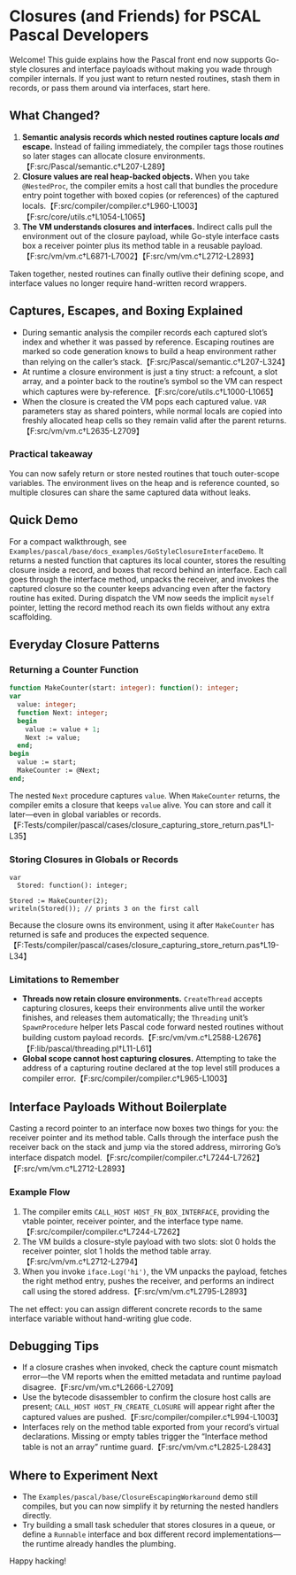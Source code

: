 # Closures (and Friends) for PSCAL Pascal Developers

Welcome! This guide explains how the Pascal front end now supports Go-style closures and interface payloads without making you wade through compiler internals. If you just want to return nested routines, stash them in records, or pass them around via interfaces, start here.

## What Changed?

1. **Semantic analysis records which nested routines capture locals _and_ escape.** Instead of failing immediately, the compiler tags those routines so later stages can allocate closure environments.【F:src/Pascal/semantic.c†L207-L289】
2. **Closure values are real heap-backed objects.** When you take `@NestedProc`, the compiler emits a host call that bundles the procedure entry point together with boxed copies (or references) of the captured locals.【F:src/compiler/compiler.c†L960-L1003】【F:src/core/utils.c†L1054-L1065】
3. **The VM understands closures and interfaces.** Indirect calls pull the environment out of the closure payload, while Go-style interface casts box a receiver pointer plus its method table in a reusable payload.【F:src/vm/vm.c†L6871-L7002】【F:src/vm/vm.c†L2712-L2893】

Taken together, nested routines can finally outlive their defining scope, and interface values no longer require hand-written record wrappers.

## Captures, Escapes, and Boxing Explained

- During semantic analysis the compiler records each captured slot’s index and whether it was passed by reference. Escaping routines are marked so code generation knows to build a heap environment rather than relying on the caller’s stack.【F:src/Pascal/semantic.c†L207-L324】
- At runtime a closure environment is just a tiny struct: a refcount, a slot array, and a pointer back to the routine’s symbol so the VM can respect which captures were by-reference.【F:src/core/utils.c†L1000-L1065】
- When the closure is created the VM pops each captured value. `VAR` parameters stay as shared pointers, while normal locals are copied into freshly allocated heap cells so they remain valid after the parent returns.【F:src/vm/vm.c†L2635-L2709】

### Practical takeaway
You can now safely return or store nested routines that touch outer-scope variables. The environment lives on the heap and is reference counted, so multiple closures can share the same captured data without leaks.

## Quick Demo

For a compact walkthrough, see `Examples/pascal/base/docs_examples/GoStyleClosureInterfaceDemo`.
It returns a nested function that captures its local counter, stores the resulting
closure inside a record, and boxes that record behind an interface. Each call goes
through the interface method, unpacks the receiver, and invokes the captured
closure so the counter keeps advancing even after the factory routine has exited.
During dispatch the VM now seeds the implicit `myself` pointer, letting the record
method reach its own fields without any extra scaffolding.

## Everyday Closure Patterns

### Returning a Counter Function
```pascal
function MakeCounter(start: integer): function(): integer;
var
  value: integer;
  function Next: integer;
  begin
    value := value + 1;
    Next := value;
  end;
begin
  value := start;
  MakeCounter := @Next;
end;
```
The nested `Next` procedure captures `value`. When `MakeCounter` returns, the compiler emits a closure that keeps `value` alive. You can store and call it later—even in global variables or records.【F:Tests/compiler/pascal/cases/closure_capturing_store_return.pas†L1-L35】

### Storing Closures in Globals or Records
```
var
  Stored: function(): integer;

Stored := MakeCounter(2);
writeln(Stored()); // prints 3 on the first call
```
Because the closure owns its environment, using it after `MakeCounter` has returned is safe and produces the expected sequence.【F:Tests/compiler/pascal/cases/closure_capturing_store_return.pas†L19-L34】

### Limitations to Remember
- **Threads now retain closure environments.** `CreateThread` accepts capturing closures, keeps their environments alive until the worker finishes, and releases them automatically; the `Threading` unit’s `SpawnProcedure` helper lets Pascal code forward nested routines without building custom payload records.【F:src/vm/vm.c†L2588-L2676】【F:lib/pascal/threading.pl†L11-L61】
- **Global scope cannot host capturing closures.** Attempting to take the address of a capturing routine declared at the top level still produces a compiler error.【F:src/compiler/compiler.c†L965-L1003】

## Interface Payloads Without Boilerplate

Casting a record pointer to an interface now boxes two things for you: the receiver pointer and its method table. Calls through the interface push the receiver back on the stack and jump via the stored address, mirroring Go’s interface dispatch model.【F:src/compiler/compiler.c†L7244-L7262】【F:src/vm/vm.c†L2712-L2893】

### Example Flow
1. The compiler emits `CALL_HOST HOST_FN_BOX_INTERFACE`, providing the vtable pointer, receiver pointer, and the interface type name.【F:src/compiler/compiler.c†L7244-L7262】
2. The VM builds a closure-style payload with two slots: slot 0 holds the receiver pointer, slot 1 holds the method table array.【F:src/vm/vm.c†L2712-L2794】
3. When you invoke `iface.Log('hi')`, the VM unpacks the payload, fetches the right method entry, pushes the receiver, and performs an indirect call using the stored address.【F:src/vm/vm.c†L2795-L2893】

The net effect: you can assign different concrete records to the same interface variable without hand-writing glue code.

## Debugging Tips
- If a closure crashes when invoked, check the capture count mismatch error—the VM reports when the emitted metadata and runtime payload disagree.【F:src/vm/vm.c†L2666-L2709】
- Use the bytecode disassembler to confirm the closure host calls are present; `CALL_HOST HOST_FN_CREATE_CLOSURE` will appear right after the captured values are pushed.【F:src/compiler/compiler.c†L994-L1003】
- Interfaces rely on the method table exported from your record’s virtual declarations. Missing or empty tables trigger the “Interface method table is not an array” runtime guard.【F:src/vm/vm.c†L2825-L2843】

## Where to Experiment Next
- The `Examples/pascal/base/ClosureEscapingWorkaround` demo still compiles, but you can now simplify it by returning the nested handlers directly.
- Try building a small task scheduler that stores closures in a queue, or define a `Runnable` interface and box different record implementations—the runtime already handles the plumbing.

Happy hacking!
